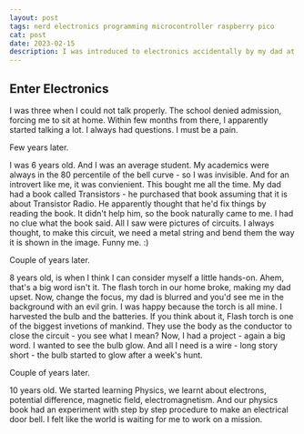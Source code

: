 ```yaml
---
layout: post
tags: nerd electronics programming microcontroller raspberry pico
cat: post
date: 2023-02-15
description: I was introduced to electronics accidentally by my dad at the age of 2. Read more
---
```

## Enter Electronics

I was three when I could not talk properly. The school denied admission, forcing me to sit at home. Within few months from there, I apparently started talking a lot. I always had questions. I must be a pain. 


Few years later. 

I was 6 years old. And I was an average student. My academics were always in the 80 percentile of the bell curve - so I was invisible. And for an introvert like me, it was convienient. This bought me all the time. My dad had a book called Transistors - he purchased that book assuming that it is about Transistor Radio. He apparently thought that he'd fix things by reading the book. It didn't help him, so the book naturally came to me. I had no clue what the book said. All I saw were pictures of circuits. I always thought, to make this circuit, we need a metal string and bend them the way it is shown in the image. Funny me. :)

Couple of years later.

8 years old, is when I think I can consider myself a little hands-on. Ahem, that's a big word isn't it. The flash torch in our home broke, making my dad upset. Now, change the focus, my dad is blurred and you'd see me in the background with an evil grin. I was happy because the torch is all mine. I harvested the bulb and the batteries. If you think about it, Flash torch is one of the biggest invetions of mankind. They use the body as the conductor to close the circuit - you see what I mean? Now, I had a project - again a big word. I wanted to see the bulb glow. And all I need is a wire - long story short - the bulb started to glow after a week's hunt.

Couple of years later.

10 years old. We started learning Physics, we learnt about electrons, potential difference, magnetic field, electromagnetism. And our physics book had an experiment with step by step procedure to make an electrical door bell. I felt like the world is waiting for me to work on a mission.